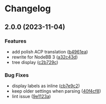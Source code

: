 # Changelog

## 2.0.0 (2023-11-04)


### Features

* add polish ACP translation ([b4961ea](https://github.com/oplik0/nodebb-plugin-category-queue/commit/b4961eaa17fe67036dc8892fa04f25372698ea81))
* rewrite for NodeBB 3 ([a32c43d](https://github.com/oplik0/nodebb-plugin-category-queue/commit/a32c43df0d7b677f364b5c1f0cc908bd5a9e7ccb))
* tree display ([c2b729c](https://github.com/oplik0/nodebb-plugin-category-queue/commit/c2b729c944b0620597ec6d42d86c33024f071232))


### Bug Fixes

* display labels as inline ([cb7e9c2](https://github.com/oplik0/nodebb-plugin-category-queue/commit/cb7e9c232687adef6a72ab6d18cd64224714a014))
* keep older settings when parsing ([40f4cf8](https://github.com/oplik0/nodebb-plugin-category-queue/commit/40f4cf84c557d9e00bbe8e451d136655c54340bf))
* lint issue ([9e1123a](https://github.com/oplik0/nodebb-plugin-category-queue/commit/9e1123a46eac10cbc4b27275e2559c1e519df2b1))
